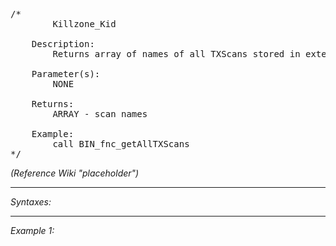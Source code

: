 <pre>/*
		Killzone_Kid

	Description:
		Returns array of names of all TXScans stored in extension

	Parameter(s):
		NONE

	Returns:
		ARRAY - scan names
		
	Example:
		call BIN_fnc_getAllTXScans 
*/</pre>

*(Reference Wiki "placeholder")*


---
*Syntaxes:*

<!-- [] call `BIN_fnc_getAllTXScans` -->

---
*Example 1:*

<!-- 
```sqf
[] call BIN_fnc_getAllTXScans;
``` -->